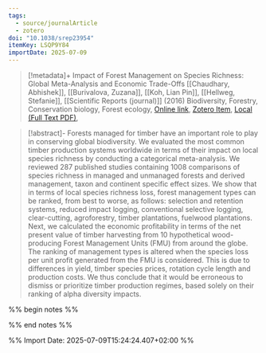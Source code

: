 ```yaml
---
tags:
  - source/journalArticle
  - zotero
doi: "10.1038/srep23954"
itemKey: LSQP9Y84
importDate: 2025-07-09
---
```

>[!metadata]+
> Impact of Forest Management on Species Richness: Global Meta-Analysis and Economic Trade-Offs
> [[Chaudhary, Abhishek]], [[Burivalova, Zuzana]], [[Koh, Lian Pin]], [[Hellweg, Stefanie]], 
> [[Scientific Reports (journal)]] (2016)
> Biodiversity, Forestry, Conservation biology, Forest ecology, 
> [Online link](https://www.nature.com/articles/srep23954), [Zotero Item](zotero://select/library/items/LSQP9Y84), [Local (Full Text PDF)](file://C:/Users/aburg/Documents/references/zotero/storage/BRTQMNB5/Chaudhary2016_ImpactForest.pdf), 

>[!abstract]-
>Forests managed for timber have an important role to play in conserving global biodiversity. We evaluated the most common timber production systems worldwide in terms of their impact on local species richness by conducting a categorical meta-analysis. We reviewed 287 published studies containing 1008 comparisons of species richness in managed and unmanaged forests and derived management, taxon and continent specific effect sizes. We show that in terms of local species richness loss, forest management types can be ranked, from best to worse, as follows: selection and retention systems, reduced impact logging, conventional selective logging, clear-cutting, agroforestry, timber plantations, fuelwood plantations. Next, we calculated the economic profitability in terms of the net present value of timber harvesting from 10 hypothetical wood-producing Forest Management Units (FMU) from around the globe. The ranking of management types is altered when the species loss per unit profit generated from the FMU is considered. This is due to differences in yield, timber species prices, rotation cycle length and production costs. We thus conclude that it would be erroneous to dismiss or prioritize timber production regimes, based solely on their ranking of alpha diversity impacts.

%% begin notes %%

%% end notes %%

%% Import Date: 2025-07-09T15:24:24.407+02:00 %%
